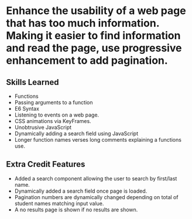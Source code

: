 # Enhance the usability of a web page that has too much information. Making it easier to find information and read the page, use progressive enhancement to add pagination.

## Skills Learned

- Functions
- Passing arguments to a function
- E6 Syntax
- Listening to events on a web page.
- CSS animations via KeyFrames.
- Unobtrusive JavaScript
- Dynamically adding a search field using JavaScript
- Longer function names verses long comments explaining a functions use.


## Extra Credit Features
- Added a search component allowing the user to search by first/last name.
- Dynamically added a search field once page is loaded.
- Pagination numbers are dynamically changed depending on total of student names matching input value.
- A no results page is shown if no results are shown.

